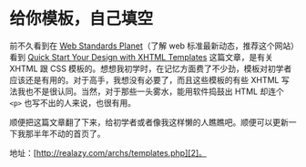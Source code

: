 # 给你模板，自己填空

前不久看到在 [Web Standards Planet][0]（了解 web 标准最新动态，推荐这个网站）看到 [Quick Start Your Design with XHTML Templates][1] 这篇文章，是有关 XHTML 跟 CSS 模板的。想想我初学时，在记忆方面费了不少劲，模板对初学者应该还是有用的。对于高手，我想没有必要了，而且这些模板的有些 XHTML 写法我也不是很认同。当然，对于那些一头雾水，能用软件捣鼓出 HTML 却连个 `<p>` 也写不出的人来说，也很有用。

顺便把这篇文章翻了下来，给初学者或者像我这样懒的人瞧瞧吧。顺便可以更新一下我那半年不动的首页了。

地址：[http://realazy.com/archs/templates.php][2]。

[0]: http://w3planet.info/
[1]: http://particletree.com/features/quick-start-your-design-with-xhtml-templates
[2]: http://realazy.com/archs/templates.php
